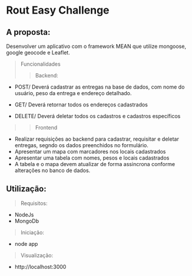 # Rout Easy Challenge

## A proposta:
Desenvolver um aplicativo com o framework MEAN que utilize mongoose, google geocode e Leaflet.
>Funcionalidades
>>Backend: 
* POST/ Deverá cadastrar as entregas na base de dados, com nome do usuário, peso da entrega e endereço detalhado.

* GET/ Deverá retornar todos os endereços cadastrados

* DELETE/ Deverá deletar todos os cadastros e cadastros específicos

>>Frontend
* Realizar requisições ao backend para cadastrar, requisitar e deletar entregas, segndo os dados preenchidos no formulário.
* Apresentar um mapa com marcadores nos locais cadastrados
* Apresentar uma tabela com nomes, pesos e locais cadastrados
* A tabela e o mapa devem atualizar de forma assincrona conforme alterações no banco de dados.

## Utilização:
>Requisitos:
* NodeJs
* MongoDb

>Iniciação:
* node app

>Visualização:
* http://localhost:3000